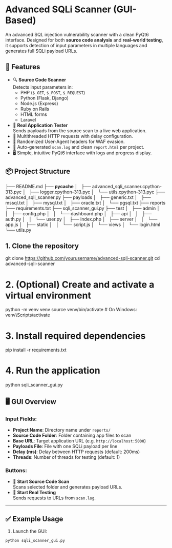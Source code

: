 # Advanced SQLi Scanner (GUI-Based)

An advanced SQL injection vulnerability scanner with a clean PyQt6 interface. Designed for both **source code analysis** and **real-world testing**, it supports detection of input parameters in multiple languages and generates full SQLi payload URLs.

## 🚀 Features

- 🔍 **Source Code Scanner**  
  Detects input parameters in:
  - PHP (`$_GET`, `$_POST`, `$_REQUEST`)
  - Python (Flask, Django)
  - Node.js (Express)
  - Ruby on Rails
  - HTML forms
  - Laravel
- 🧪 **Real Application Tester**  
  Sends payloads from the source scan to a live web application.
- 🧵 Multithreaded HTTP requests with delay configuration.
- 🧠 Randomized User-Agent headers for WAF evasion.
- 📄 Auto-generated `scan.log` and clean `report.html` per project.
- 🖥️ Simple, intuitive PyQt6 interface with logs and progress display.

## 📦 Project Structure

├── README.md
├── __pycache__
│   ├── advanced_sqli_scanner.cpython-313.pyc
│   ├── logger.cpython-313.pyc
│   └── utils.cpython-313.pyc
├── advanced_sqli_scanner.py
├── payloads
│   ├── generic.txt
│   ├── mssql.txt
│   ├── mysql.txt
│   ├── oracle.txt
│   └── pgsql.txt
├── reports
├── requirements.txt
├── sqli_scanner_gui.py
├── test
│   ├── admin
│   │   ├── config.php
│   │   └── dashboard.php
│   ├── api
│   │   ├── auth.py
│   │   └── user.py
│   ├── index.php
│   ├── server
│   │   └── app.js
│   ├── static
│   │   └── script.js
│   └── views
│       └── login.html
└── utils.py

## 1. Clone the repository
git clone https://github.com/yourusername/advanced-sqli-scanner.git
cd advanced-sqli-scanner

# 2. (Optional) Create and activate a virtual environment
python -m venv venv
source venv/bin/activate         # On Windows: venv\Scripts\activate

# 3. Install required dependencies
pip install -r requirements.txt

# 4. Run the application
python sqli_scanner_gui.py


## 🖥️ GUI Overview

### Input Fields:
- **Project Name**: Directory name under `reports/`
- **Source Code Folder**: Folder containing app files to scan
- **Base URL**: Target application URL (e.g. `http://localhost:5000`)
- **Payloads File**: File with one SQLi payload per line
- **Delay (ms)**: Delay between HTTP requests (default: 200ms)
- **Threads**: Number of threads for testing (default: 1)

### Buttons:
- 🔎 **Start Source Code Scan**  
  Scans selected folder and generates payload URLs.
- 🧪 **Start Real Testing**  
  Sends requests to URLs from `scan.log`.

---

## ✅ Example Usage

1. Launch the GUI:
```bash
python sqli_scanner_gui.py
